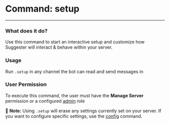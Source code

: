 # Command: setup
---
### What does it do?
Use this command to start an interactive setup and customize how Suggester will interact & behave within your server. 

### Usage
Run `.setup` in any channel the bot can read and send messages in

### User Permission
To execute this command, the user must have the **Manage Server** permission or a configured [admin](/config/adminroles.md) role


📝 **Note:** Using `.setup` will erase any settings currently set on your server. If you want to configure specific settings, use the [config](/config/configuration.md) command.


